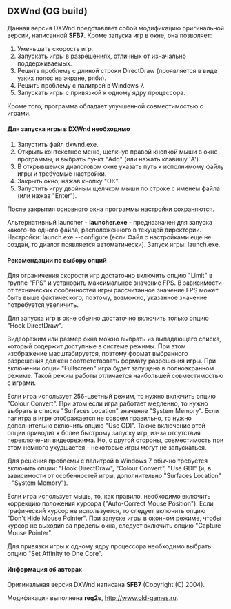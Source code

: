 ﻿## DXWnd (OG build)

Данная версия DXWnd представляет собой модификацию оригинальной версии, написанной **SFB7**. Кроме запуска игр в окне, она позволяет:

1. Уменьшать скорость игр.
2. Запускать игры в разрешениях, отличных от изначально поддерживаемых.
3. Решить проблему с длиной строки DirectDraw (проявляется в виде узких полос на экране, ряби).
4. Решить проблему с палитрой в Windows 7.
5. Запускать игры с привязкой к одному ядру процессора.

Кроме того, программа обладает улучшенной совместимостью с играми. 


#### Для запуска игры в DXWnd необходимо

1. Запустить файл dxwnd.exe.
2. Открыть контекстное меню, щелкнув правой кнопкой мыши в окне программы, и выбрать пункт "Add" (или нажать клавишу 'A').
3. В открывшемся диалоговом окне указать путь к исполнимому файлу игры и требуемые настройки.
4. Закрыть окно, нажав кнопку "ОК".
5. Запустить игру двойным щелчком мыши по строке с именем файла (или нажав "Enter").

После закрытия основного окна программы настройки сохраняются.

Альтернативный launcher - **launcher.exe** - предназначен для запуска какого-то одного файла, расположенного в текущей директории. Настройки: launch.exe --configure (eсли Файл с настройками еще не создан, то диалог появляется автоматически). Запуск игры: launch.exe.


#### Рекомендации по выбору опций

Для ограничения скорости игр достаточно включить опцию "Limit" в группе "FPS" и установить максимальное значение FPS. В зависимости от технических особенностей игры рассчитанное значение FPS может быть выше фактического, поэтому, возможно, указанное значение потребуется увеличить.

Для запуска игр в окне обычно достаточно включить только опцию "Hook DirectDraw".

Видеорежим или размер окна можно выбрать из выпадающего списка, который содержит доступные в системе режимы. При этом изображение масштабируется, поэтому формат выбранного разрешения должен соответствовать формату разрешения игры. При включении опции "Fullscreen" игра будет запущена в полноэкранном режиме. Такой режим работы отличается наибольшей совместимостью с играми.

Если игра использует 256-цветный режим, то нужно включить опцию "Colour Convert". При этом если игра работает медленно, то нужно выбрать в списке "Surfaces Location" значение "System Memory". Если палитра в игре отображается не совсем правильно, то нужно дополнительно включить опцию "Use GDI". Также включение этой опции приводит к более быстрому запуску игр, из-за отсутствия переключения видеорежима. Но, с другой стороны, совместимость при этом немного ухудшается - некоторые игры могут не запускаться.

Для решения проблемы с палитрой в Windows 7 обычно требуется включить опции: "Hook DirectDraw", "Colour Convert", "Use GDI" (и, в зависимости от особенностей игры, дополнительно "Surfaces Location" - "System Memory").

Если игра использует мышь, то, как правило, необходимо включить коррекцию положения курсора ("Auto-Correct Mouse Position").
Если графический курсор не используется, то следует включить опцию "Don't Hide Mouse Pointer". При запуске игры в оконном режиме, чтобы курсор не выходил за пределы окна, следует включить опцию "Capture Mouse Pointer".

Для привязки игры к одному ядру процессора необходимо выбрать опцию "Set Affinity to One Core".



#### Информация об авторах

Оригинальная версия DXWnd написана **SFB7** (Copyright (C) 2004).

Модификация выполнена **reg2s**, http://www.old-games.ru.

